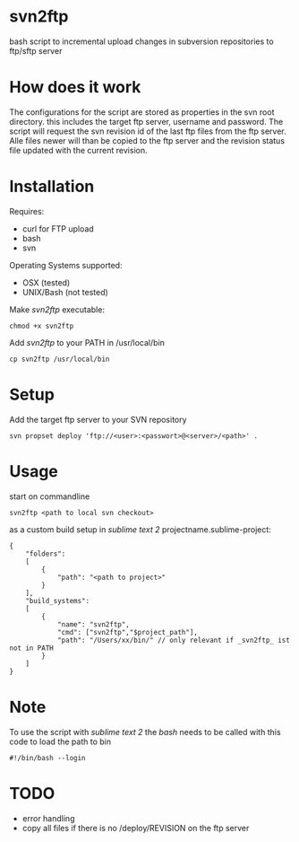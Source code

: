 svn2ftp
=======

bash script to incremental upload changes in subversion repositories to ftp/sftp server

How does it work
================

The configurations for the script are stored as properties in the svn root directory. this includes the target ftp server, username and password. The script will request the svn revision id of the last ftp files from the ftp server. Alle files newer will than be copied to the ftp server and the revision status file updated with the current revision.

Installation
============

Requires:
* curl for FTP upload
* bash
* svn

Operating Systems supported:
* OSX (tested)
* UNIX/Bash (not tested)

Make _svn2ftp_ executable:

	chmod +x svn2ftp
	
Add _svn2ftp_ to your PATH in /usr/local/bin

	cp svn2ftp /usr/local/bin
	
Setup
=====

Add the target ftp server to your SVN repository

	svn propset deploy 'ftp://<user>:<passwort>@<server>/<path>' .
	
Usage
=====

start on commandline

	svn2ftp <path to local svn checkout>
	
as a custom build setup in _sublime text 2_ projectname.sublime-project:

	{
		"folders":
		[
			{
				"path": "<path to project>"
			}
		],
		"build_systems":
	    [
	        {
	            "name": "svn2ftp",
	            "cmd": ["svn2ftp","$project_path"],
	            "path": "/Users/xx/bin/" // only relevant if _svn2ftp_ ist not in PATH
	        }
	    ]
	}

Note
====

To use the script with _sublime text 2_ the _bash_ needs to be called with this code to load the path to bin

	#!/bin/bash --login

TODO
====

* error handling
* copy all files if there is no /deploy/REVISION on the ftp server
